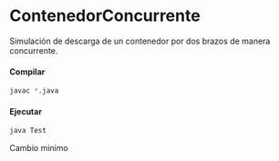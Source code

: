 # ContenedorConcurrente
Simulación de descarga de un contenedor por dos brazos de manera concurrente.

#### Compilar 

  ```bash
  javac *.java
  ```

#### Ejecutar 

  ```bash
  java Test
  ```

Cambio minimo
